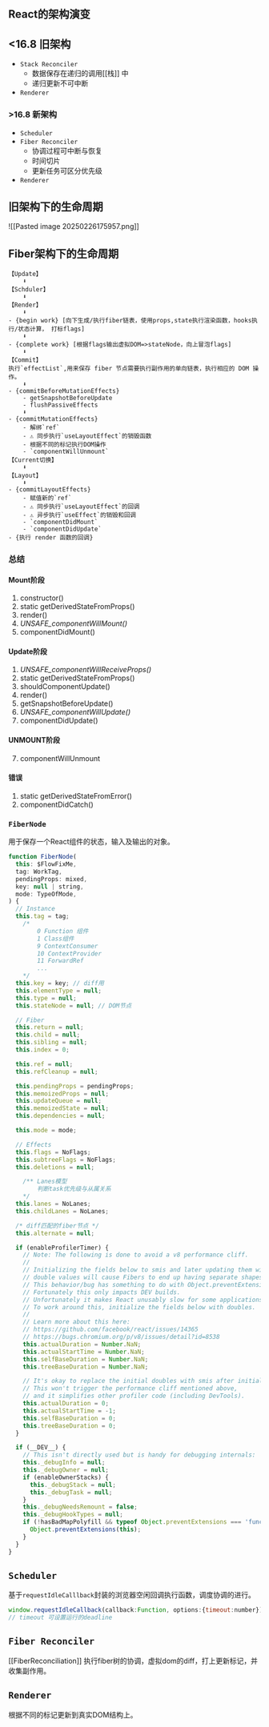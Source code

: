 ## React的架构演变
## <16.8 旧架构
- `Stack Reconciler`
	- 数据保存在递归的调用[[栈]] 中
	- 递归更新不可中断
- `Renderer`
### >16.8 新架构
- `Scheduler`
- `Fiber Reconciler`
	- 协调过程可中断与恢复
	- 时间切片
	- 更新任务可区分优先级
- `Renderer`
## 旧架构下的生命周期
![[Pasted image 20250226175957.png]]

## Fiber架构下的生命周期
```text
【Update】
	⬇️
【Schduler】
	⬇️
【Render】
	⬇️
- {begin work} [向下生成/执行fiber链表，使用props,state执行渲染函数，hooks执行/状态计算， 打标flags]
	⬇️
- {complete work} [根据flags输出虚拟DOM=>stateNode，向上冒泡flags]
	⬇️
【Commit】
执行`effectList`,用来保存 fiber 节点需要执行副作用的单向链表，执行相应的 DOM 操作。
	⬇️
- {commitBeforeMutationEffects}
	- getSnapshotBeforeUpdate
	- flushPassiveEffects
	⬇️
- {commitMutationEffects}
	- 解绑`ref`
	- ⚠️ 同步执行`useLayoutEffect`的销毁函数
	- 根据不同的标记执行DOM操作
	- `componentWillUnmount`
【Current切换】
	⬇️
【Layout】
	⬇️
- {commitLayoutEffects}
	- 赋值新的`ref`
	- ⚠️ 同步执行`useLayoutEffect`的回调
	- ⚠️ 异步执行`useEffect`的销毁和回调
	- `componentDidMount`
	- `componentDidUpdate`
- {执行 render 函数的回调}
```

### 总结
#### Mount阶段
1. constructor()
2. static getDerivedStateFromProps()
3. render()
4. *UNSAFE_componentWillMount()*
5. componentDidMount()
#### Update阶段
 1. *UNSAFE_componentWillReceiveProps()*
1. static getDerivedStateFromProps()
2. shouldComponentUpdate()
3. render()
4. getSnapshotBeforeUpdate()
5. *UNSAFE_componentWillUpdate()*
6. componentDidUpdate()
#### UNMOUNT阶段
7. componentWillUnmount
#### 错误
1. static getDerivedStateFromError()
2. componentDidCatch()


### `FiberNode`
用于保存一个React组件的状态，输入及输出的对象。
```javascript
function FiberNode(
  this: $FlowFixMe,
  tag: WorkTag,
  pendingProps: mixed,
  key: null | string,
  mode: TypeOfMode,
) {
  // Instance
  this.tag = tag;
	/*
		0 Function 组件
		1 Class组件
		9 ContextConsumer
		10 ContextProvider
		11 ForwardRef
		...
	*/
  this.key = key; // diff用
  this.elementType = null;
  this.type = null;
  this.stateNode = null; // DOM节点

  // Fiber
  this.return = null;
  this.child = null;
  this.sibling = null;
  this.index = 0;

  this.ref = null;
  this.refCleanup = null;

  this.pendingProps = pendingProps;
  this.memoizedProps = null;
  this.updateQueue = null;
  this.memoizedState = null;
  this.dependencies = null;

  this.mode = mode;

  // Effects
  this.flags = NoFlags;
  this.subtreeFlags = NoFlags;
  this.deletions = null;

	/** Lanes模型
		判断task优先级与从属关系		
	*/
  this.lanes = NoLanes;
  this.childLanes = NoLanes;

  /* diff匹配的fiber节点 */
  this.alternate = null;

  if (enableProfilerTimer) {
    // Note: The following is done to avoid a v8 performance cliff.
    //
    // Initializing the fields below to smis and later updating them with
    // double values will cause Fibers to end up having separate shapes.
    // This behavior/bug has something to do with Object.preventExtension().
    // Fortunately this only impacts DEV builds.
    // Unfortunately it makes React unusably slow for some applications.
    // To work around this, initialize the fields below with doubles.
    //
    // Learn more about this here:
    // https://github.com/facebook/react/issues/14365
    // https://bugs.chromium.org/p/v8/issues/detail?id=8538
    this.actualDuration = Number.NaN;
    this.actualStartTime = Number.NaN;
    this.selfBaseDuration = Number.NaN;
    this.treeBaseDuration = Number.NaN;

    // It's okay to replace the initial doubles with smis after initialization.
    // This won't trigger the performance cliff mentioned above,
    // and it simplifies other profiler code (including DevTools).
    this.actualDuration = 0;
    this.actualStartTime = -1;
    this.selfBaseDuration = 0;
    this.treeBaseDuration = 0;
  }

  if (__DEV__) {
    // This isn't directly used but is handy for debugging internals:
    this._debugInfo = null;
    this._debugOwner = null;
    if (enableOwnerStacks) {
      this._debugStack = null;
      this._debugTask = null;
    }
    this._debugNeedsRemount = false;
    this._debugHookTypes = null;
    if (!hasBadMapPolyfill && typeof Object.preventExtensions === 'function') {
      Object.preventExtensions(this);
    }
  }
}

```

## `Scheduler`
基于`requestIdleCalllback`封装的浏览器空闲回调执行函数，调度协调的进行。
```javascript
window.requestIdleCallback(callback:Function, options:{timeout:number})
// timeout 可设置运行的deadline
```

## `Fiber Reconciler`
[[FiberReconciliation]]
执行fiber树的协调，虚拟dom的diff，打上更新标记，并收集副作用。


## `Renderer`
根据不同的标记更新到真实DOM结构上。


